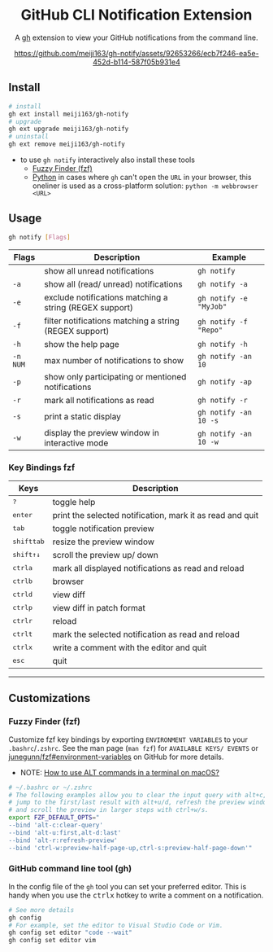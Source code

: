 <div align="center">

# GitHub CLI Notification Extension
A [gh](https://github.com/cli/cli) extension to view your GitHub notifications from the command line.

https://github.com/meiji163/gh-notify/assets/92653266/ecb7f246-ea5e-452d-b114-587f05b931e4

 </div>

## Install

```sh
# install
gh ext install meiji163/gh-notify
# upgrade
gh ext upgrade meiji163/gh-notify
# uninstall
gh ext remove meiji163/gh-notify
```

- to use `gh notify` interactively also install these tools
  - [Fuzzy Finder (fzf)](https://github.com/junegunn/fzf#installation)
  - [Python](https://www.python.org/) in cases where `gh` can't open the `URL` in your browser, this oneliner is used as a cross-platform solution: `python -m webbrowser <URL>`

## Usage

```sh
gh notify [Flags]
```

| Flags    | Description                                             | Example                |
| -------- | ------------------------------------------------------- | ---------------------- |
| <none>   | show all unread notifications                           | `gh notify`            |
| `-a`     | show all (read/ unread) notifications                   | `gh notify -a`         |
| `-e`     | exclude notifications matching a string (REGEX support) | `gh notify -e "MyJob"` |
| `-f`     | filter notifications matching a string (REGEX support)  | `gh notify -f "Repo"`  |
| `-h`     | show the help page                                      | `gh notify -h`         |
| `-n NUM` | max number of notifications to show                     | `gh notify -an 10`     |
| `-p`     | show only participating or mentioned notifications      | `gh notify -ap`        |
| `-r`     | mark all notifications as read                          | `gh notify -r`         |
| `-s`     | print a static display                                  | `gh notify -an 10 -s`  |
| `-w`     | display the preview window in interactive mode          | `gh notify -an 10 -w`  |

### Key Bindings fzf

| Keys                           | Description                                               |
| ------------------------------ | --------------------------------------------------------- |
| <kbd>?</kbd>                   | toggle help                                               |
| <kbd>enter</kbd>               | print the selected notification, mark it as read and quit |
| <kbd>tab</kbd>                 | toggle notification preview                               |
| <kbd>shift</kbd><kbd>tab</kbd> | resize the preview window                                 |
| <kbd>shift</kbd><kbd>↑↓</kbd>  | scroll the preview up/ down                               |
| <kbd>ctrl</kbd><kbd>a</kbd>    | mark all displayed notifications as read and reload       |
| <kbd>ctrl</kbd><kbd>b</kbd>    | browser                                                   |
| <kbd>ctrl</kbd><kbd>d</kbd>    | view diff                                                 |
| <kbd>ctrl</kbd><kbd>p</kbd>    | view diff in patch format                                 |
| <kbd>ctrl</kbd><kbd>r</kbd>    | reload                                                    |
| <kbd>ctrl</kbd><kbd>t</kbd>    | mark the selected notification as read and reload         |
| <kbd>ctrl</kbd><kbd>x</kbd>    | write a comment with the editor and quit                  |
| <kbd>esc</kbd>                 | quit                                                      |

---
## Customizations

### Fuzzy Finder (fzf)
Customize fzf key bindings by exporting `ENVIRONMENT VARIABLES` to your `.bashrc`/`.zshrc`. See the man page (`man fzf`) for `AVAILABLE KEYS/ EVENTS` or [junegunn/fzf#environment-variables](https://github.com/junegunn/fzf#environment-variables) on GitHub for more details.

- NOTE: [How to use ALT commands in a terminal on macOS?](https://superuser.com/questions/496090/how-to-use-alt-commands-in-a-terminal-on-os-x)

```sh
# ~/.bashrc or ~/.zshrc
# The following examples allow you to clear the input query with alt+c,
# jump to the first/last result with alt+u/d, refresh the preview window with alt+r
# and scroll the preview in larger steps with ctrl+w/s.
export FZF_DEFAULT_OPTS="
--bind 'alt-c:clear-query'
--bind 'alt-u:first,alt-d:last'
--bind 'alt-r:refresh-preview'
--bind 'ctrl-w:preview-half-page-up,ctrl-s:preview-half-page-down'"
```

### GitHub command line tool (gh)
In the config file of the `gh` tool you can set your preferred editor. This is handy when you use the <kbd>ctrl</kbd><kbd>x</kbd> hotkey to write a comment on a notification.

```sh
# See more details
gh config
# For example, set the editor to Visual Studio Code or Vim.
gh config set editor "code --wait"
gh config set editor vim
```
